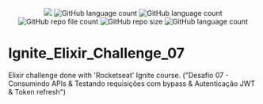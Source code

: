 <p align="center">
  <img src="http://img.shields.io/static/v1?label=STATUS&message=Concluded&color=blue&style=flat"/>
  <img alt="GitHub language count" src="https://img.shields.io/github/languages/count/Rafa-KozAnd/Ignite_Elixir_Challenge_07">
  <img alt="GitHub language count" src="https://img.shields.io/github/languages/top/Rafa-KozAnd/Ignite_Elixir_Challenge_07">
  <img alt="GitHub repo file count" src="https://img.shields.io/github/directory-file-count/Rafa-KozAnd/Ignite_Elixir_Challenge_07">
  <img alt="GitHub repo size" src="https://img.shields.io/github/repo-size/Rafa-KozAnd/Ignite_Elixir_Challenge_07">
  <img alt="GitHub language count" src="https://img.shields.io/github/license/Rafa-KozAnd/Ignite_Elixir_Challenge_07">
</p>

# Ignite_Elixir_Challenge_07

Elixir challenge done with 'Rocketseat' Ignite course. ("Desafio 07 - Consumindo APIs &amp; Testando requisições com bypass &amp; Autenticação JWT &amp; Token refresh")
